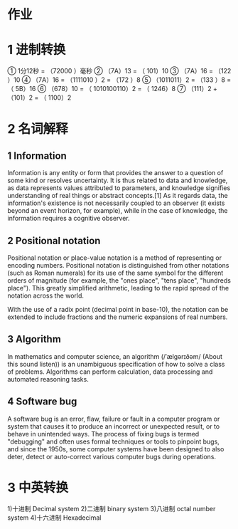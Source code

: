 # 作业
# 1 进制转换 
 ① 1分12秒 = （72000 ）毫秒
② （7A）13 = （ 101）10 ③ （7A）16 = （122 ）10 ④ （7A）16 = （1111010 ）2 = （172 ）8 ⑤ （1011011）2 = （133 ）8 = （ 5B）16 ⑥ （678）10 = （ 1010100110）2 = （ 1246）8 ⑦ （111）2 + （101）2 = （ 1100）2
# 2 名词解释
## 1 Information
Information is any entity or form that provides the answer to a question of some kind or resolves uncertainty. It is thus related to data and knowledge, as data represents values attributed to parameters, and knowledge signifies understanding of real things or abstract concepts.[1] As it regards data, the information's existence is not necessarily coupled to an observer (it exists beyond an event horizon, for example), while in the case of knowledge, the information requires a cognitive observer.
## 2 Positional notation
Positional notation or place-value notation is a method of representing or encoding numbers. Positional notation is distinguished from other notations (such as Roman numerals) for its use of the same symbol for the different orders of magnitude (for example, the "ones place", "tens place", "hundreds place"). This greatly simplified arithmetic, leading to the rapid spread of the notation across the world.

With the use of a radix point (decimal point in base-10), the notation can be extended to include fractions and the numeric expansions of real numbers.
## 3 Algorithm
In mathematics and computer science, an algorithm (/ˈælɡərɪðəm/ (About this sound listen)) is an unambiguous specification of how to solve a class of problems. Algorithms can perform calculation, data processing and automated reasoning tasks.
## 4 Software bug
A software bug is an error, flaw, failure or fault in a computer program or system that causes it to produce an incorrect or unexpected result, or to behave in unintended ways. The process of fixing bugs is termed "debugging" and often uses formal techniques or tools to pinpoint bugs, and since the 1950s, some computer systems have been designed to also deter, detect or auto-correct various computer bugs during operations.
# 3 中英转换
1)十进制  Decimal system
2)二进制  binary system
3)八进制  octal number system
4)十六进制  Hexadecimal